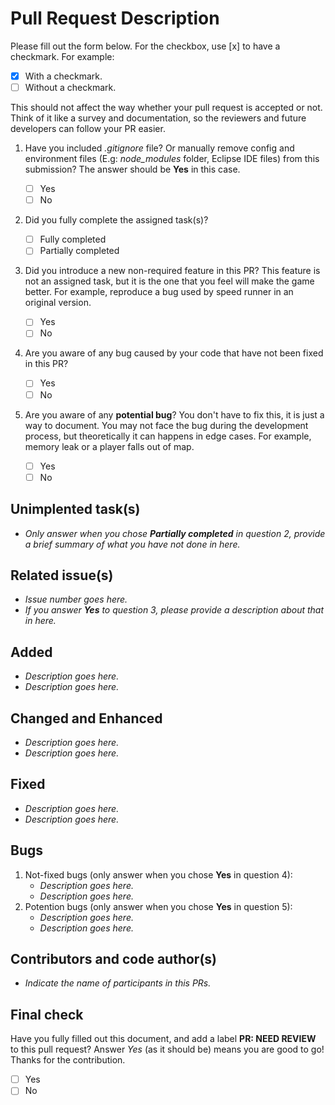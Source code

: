 # Pull Request Description

Please fill out the form below. For the checkbox, use [x] to have a checkmark. For example:

- [x] With a checkmark.
- [ ] Without a checkmark.

This should not affect the way whether your pull request is accepted or not. Think of it like a survey and documentation, so the reviewers and future developers can follow your PR easier.

1. Have you included *.gitignore* file? Or manually remove config and environment files (E.g: *node_modules* folder, Eclipse IDE files) from this submission? The answer should be **Yes** in this case.

   - [ ] Yes
   - [ ] No

2. Did you fully complete the assigned task(s)?

   - [ ] Fully completed
   - [ ] Partially completed

3. Did you introduce a new non-required feature in this PR? This feature is not an assigned task, but it is the one that you feel will make the game better. For example, reproduce a bug used by speed runner in an original version.

   - [ ] Yes
   - [ ] No

4. Are you aware of any bug caused by your code that have not been fixed in this PR?

   - [ ] Yes
   - [ ] No

5. Are you aware of any **potential bug**? You don't have to fix this, it is just a way to document. You may not face the bug during the development process, but theoretically it can happens in edge cases. For example, memory leak or a player falls out of map.

   - [ ] Yes
   - [ ] No

## Unimplented task(s)

- *Only answer when you chose **Partially completed** in question 2, provide a brief summary of what you have not done in here.*

## Related issue(s)

- *Issue number goes here.*
- *If you answer **Yes** to question 3, please provide a description about that in here.*

## Added

- *Description goes here.*
- *Description goes here.*

## Changed and Enhanced

- *Description goes here.*
- *Description goes here.*

## Fixed

- *Description goes here.*
- *Description goes here.*

## Bugs

1. Not-fixed bugs (only answer when you chose **Yes** in question 4):
   - *Description goes here.*
   - *Description goes here.*
2. Potention bugs (only answer when you chose **Yes** in question 5):
   - *Description goes here.*
   - *Description goes here.*

## Contributors and code author(s)

- *Indicate the name of participants in this PRs.*

## Final check

Have you fully filled out this document, and add a label **PR: NEED REVIEW** to this pull request? Answer *Yes* (as it should be) means you are good to go! Thanks for the contribution.

- [ ] Yes
- [ ] No
